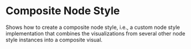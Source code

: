 # Composite Node Style
  

 Shows how to create a composite node style, i.e., a custom node style implementation that combines the visualizations from several other node style instances into a composite visual.   